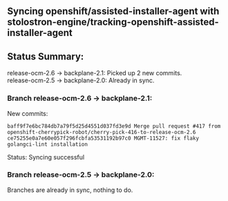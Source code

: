 ## Syncing openshift/assisted-installer-agent with stolostron-engine/tracking-openshift-assisted-installer-agent

## Status Summary:

release-ocm-2.6 -> backplane-2.1: Picked up 2 new commits.  
release-ocm-2.5 -> backplane-2.0: Already in sync.  

### Branch release-ocm-2.6 -> backplane-2.1:

New commits:

```
baff9f7e6bc784db7a79f5d25d4551d037fd3e9d Merge pull request #417 from openshift-cherrypick-robot/cherry-pick-416-to-release-ocm-2.6
ce75255e0a7e60e057f296fcbfa53531192b97c0 MGMT-11527: fix flaky golangci-lint installation
```

Status: Syncing successful

### Branch release-ocm-2.5 -> backplane-2.0:

Branches are already in sync, nothing to do.
